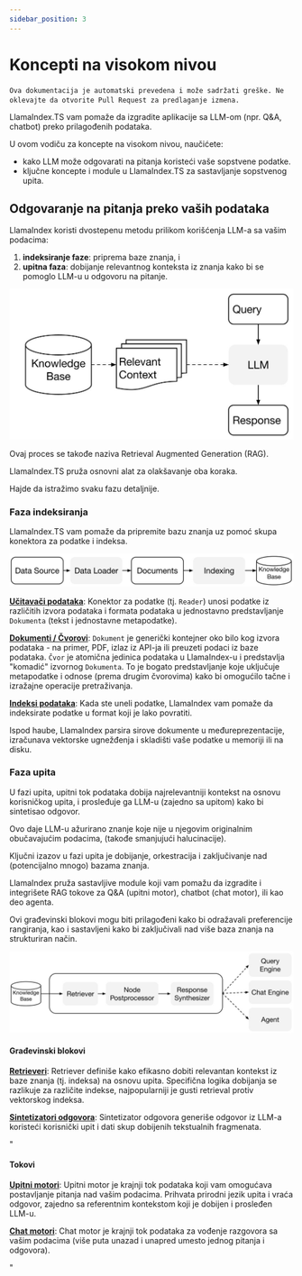 ```yaml
---
sidebar_position: 3
---
```


# Koncepti na visokom nivou

`Ova dokumentacija je automatski prevedena i može sadržati greške. Ne oklevajte da otvorite Pull Request za predlaganje izmena.`

LlamaIndex.TS vam pomaže da izgradite aplikacije sa LLM-om (npr. Q&A, chatbot) preko prilagođenih podataka.

U ovom vodiču za koncepte na visokom nivou, naučićete:

- kako LLM može odgovarati na pitanja koristeći vaše sopstvene podatke.
- ključne koncepte i module u LlamaIndex.TS za sastavljanje sopstvenog upita.

## Odgovaranje na pitanja preko vaših podataka

LlamaIndex koristi dvostepenu metodu prilikom korišćenja LLM-a sa vašim podacima:

1. **indeksiranje faze**: priprema baze znanja, i
2. **upitna faza**: dobijanje relevantnog konteksta iz znanja kako bi se pomoglo LLM-u u odgovoru na pitanje.

![](./_static/concepts/rag.jpg)

Ovaj proces se takođe naziva Retrieval Augmented Generation (RAG).

LlamaIndex.TS pruža osnovni alat za olakšavanje oba koraka.

Hajde da istražimo svaku fazu detaljnije.

### Faza indeksiranja

LlamaIndex.TS vam pomaže da pripremite bazu znanja uz pomoć skupa konektora za podatke i indeksa.

![](./_static/concepts/indexing.jpg)

[**Učitavači podataka**](./modules/high_level/data_loader.md):
Konektor za podatke (tj. `Reader`) unosi podatke iz različitih izvora podataka i formata podataka u jednostavno predstavljanje `Dokumenta` (tekst i jednostavne metapodatke).

[**Dokumenti / Čvorovi**](./modules/high_level/documents_and_nodes.md): `Dokument` je generički kontejner oko bilo kog izvora podataka - na primer, PDF, izlaz iz API-ja ili preuzeti podaci iz baze podataka. `Čvor` je atomična jedinica podataka u LlamaIndex-u i predstavlja "komadić" izvornog `Dokumenta`. To je bogato predstavljanje koje uključuje metapodatke i odnose (prema drugim čvorovima) kako bi omogućilo tačne i izražajne operacije pretraživanja.

[**Indeksi podataka**](./modules/high_level/data_index.md):
Kada ste uneli podatke, LlamaIndex vam pomaže da indeksirate podatke u format koji je lako povratiti.

Ispod haube, LlamaIndex parsira sirove dokumente u međureprezentacije, izračunava vektorske ugnežđenja i skladišti vaše podatke u memoriji ili na disku.

### Faza upita

U fazi upita, upitni tok podataka dobija najrelevantniji kontekst na osnovu korisničkog upita,
i prosleđuje ga LLM-u (zajedno sa upitom) kako bi sintetisao odgovor.

Ovo daje LLM-u ažurirano znanje koje nije u njegovim originalnim obučavajućim podacima,
(takođe smanjujući halucinacije).

Ključni izazov u fazi upita je dobijanje, orkestracija i zaključivanje nad (potencijalno mnogo) bazama znanja.

LlamaIndex pruža sastavljive module koji vam pomažu da izgradite i integrišete RAG tokove za Q&A (upitni motor), chatbot (chat motor), ili kao deo agenta.

Ovi građevinski blokovi mogu biti prilagođeni kako bi odražavali preferencije rangiranja, kao i sastavljeni kako bi zaključivali nad više baza znanja na strukturiran način.

![](./_static/concepts/querying.jpg)

#### Građevinski blokovi

[**Retrieveri**](./modules/low_level/retriever.md):
Retriever definiše kako efikasno dobiti relevantan kontekst iz baze znanja (tj. indeksa) na osnovu upita.
Specifična logika dobijanja se razlikuje za različite indekse, najpopularniji je gusti retrieval protiv vektorskog indeksa.

[**Sintetizatori odgovora**](./modules/low_level/response_synthesizer.md):
Sintetizator odgovora generiše odgovor iz LLM-a koristeći korisnički upit i dati skup dobijenih tekstualnih fragmenata.

"

#### Tokovi

[**Upitni motori**](./modules/high_level/query_engine.md):
Upitni motor je krajnji tok podataka koji vam omogućava postavljanje pitanja nad vašim podacima.
Prihvata prirodni jezik upita i vraća odgovor, zajedno sa referentnim kontekstom koji je dobijen i prosleđen LLM-u.

[**Chat motori**](./modules/high_level/chat_engine.md):
Chat motor je krajnji tok podataka za vođenje razgovora sa vašim podacima
(više puta unazad i unapred umesto jednog pitanja i odgovora).

"
